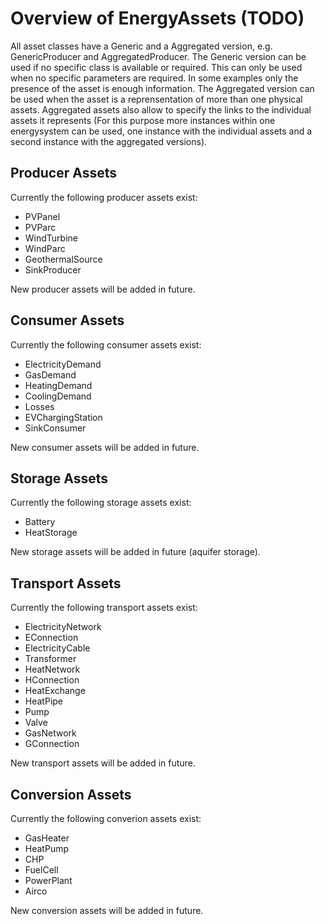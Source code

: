 # Overview of EnergyAssets \(TODO\)

All asset classes have a Generic and a Aggregated version, e.g. GenericProducer and AggregatedProducer. The Generic version can be used if no specific class is available or required. This can only be used when no specific parameters are required. In some examples only the presence of the asset is enough information. The Aggregated version can be used when the asset is a reprensentation of more than one physical assets. Aggregated assets also allow to specify the links to the individual assets it represents \(For this purpose more instances within one energysystem can be used, one instance with the individual assets and a second instance with the aggregated versions\).

## Producer Assets

Currently the following producer assets exist:

* PVPanel
* PVParc
* WindTurbine
* WindParc
* GeothermalSource
* SinkProducer

New producer assets will be added in future.

## Consumer Assets

Currently the following consumer assets exist:

* ElectricityDemand
* GasDemand
* HeatingDemand
* CoolingDemand
* Losses
* EVChargingStation
* SinkConsumer

New consumer assets will be added in future.

## Storage Assets

Currently the following storage assets exist:

* Battery
* HeatStorage

New storage assets will be added in future \(aquifer storage\).

## Transport Assets

Currently the following transport assets exist:

* ElectricityNetwork
* EConnection
* ElectricityCable
* Transformer
* HeatNetwork
* HConnection
* HeatExchange
* HeatPipe
* Pump
* Valve
* GasNetwork
* GConnection

New transport assets will be added in future.

## Conversion Assets

Currently the following converion assets exist:

* GasHeater
* HeatPump
* CHP
* FuelCell
* PowerPlant
* Airco

New conversion assets will be added in future.

